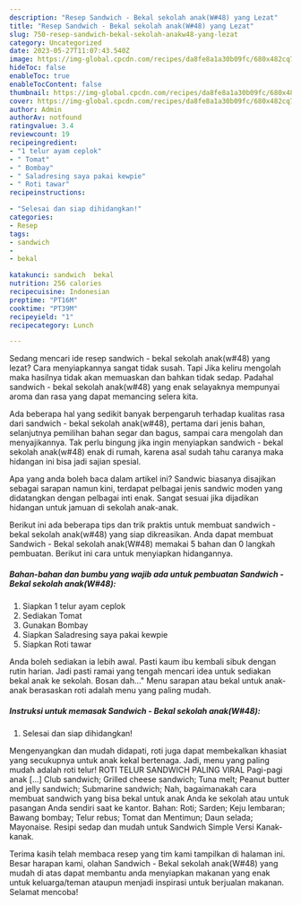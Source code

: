 ```yaml
---
description: "Resep Sandwich - Bekal sekolah anak(W#48) yang Lezat"
title: "Resep Sandwich - Bekal sekolah anak(W#48) yang Lezat"
slug: 750-resep-sandwich-bekal-sekolah-anakw48-yang-lezat
category: Uncategorized
date: 2023-05-27T11:07:43.540Z
image: https://img-global.cpcdn.com/recipes/da8fe8a1a30b09fc/680x482cq70/sandwich-bekal-sekolah-anakw48-foto-resep-utama.jpg
hideToc: false
enableToc: true
enableTocContent: false
thumbnail: https://img-global.cpcdn.com/recipes/da8fe8a1a30b09fc/680x482cq70/sandwich-bekal-sekolah-anakw48-foto-resep-utama.jpg
cover: https://img-global.cpcdn.com/recipes/da8fe8a1a30b09fc/680x482cq70/sandwich-bekal-sekolah-anakw48-foto-resep-utama.jpg
author: Admin
authorAv: notfound
ratingvalue: 3.4
reviewcount: 19
recipeingredient:
- "1 telur ayam ceplok"
- " Tomat"
- " Bombay"
- " Saladresing saya pakai kewpie"
- " Roti tawar"
recipeinstructions:

- "Selesai dan siap dihidangkan!"
categories:
- Resep
tags:
- sandwich
- 
- bekal

katakunci: sandwich  bekal 
nutrition: 256 calories
recipecuisine: Indonesian
preptime: "PT16M"
cooktime: "PT39M"
recipeyield: "1"
recipecategory: Lunch

---
```



Sedang mencari ide resep sandwich - bekal sekolah anak(w#48) yang lezat? Cara menyiapkannya sangat tidak susah. Tapi Jika keliru mengolah maka hasilnya tidak akan memuaskan dan bahkan tidak sedap. Padahal sandwich - bekal sekolah anak(w#48) yang enak selayaknya mempunyai aroma dan rasa yang dapat memancing selera kita.


Ada beberapa hal yang sedikit banyak berpengaruh terhadap kualitas rasa dari sandwich - bekal sekolah anak(w#48), pertama dari jenis bahan, selanjutnya pemilihan bahan segar dan bagus, sampai cara mengolah dan menyajikannya. Tak perlu bingung jika ingin menyiapkan sandwich - bekal sekolah anak(w#48) enak di rumah, karena asal sudah tahu caranya maka hidangan ini bisa jadi sajian spesial.

Apa yang anda boleh baca dalam artikel ini? Sandwic biasanya disajikan sebagai sarapan namun kini, terdapat pelbagai jenis sandwic moden yang didatangkan dengan pelbagai inti enak. Sangat sesuai jika dijadikan hidangan untuk jamuan di sekolah anak-anak.


Berikut ini ada beberapa tips dan trik praktis untuk membuat sandwich - bekal sekolah anak(w#48) yang siap dikreasikan. Anda dapat membuat Sandwich - Bekal sekolah anak(W#48) memakai 5 bahan dan 0 langkah pembuatan. Berikut ini cara untuk menyiapkan hidangannya.

<!--inarticleads1-->

##### Bahan-bahan dan bumbu yang wajib ada untuk pembuatan Sandwich - Bekal sekolah anak(W#48):

1. Siapkan 1 telur ayam ceplok
1. Sediakan  Tomat
1. Gunakan  Bombay
1. Siapkan  Saladresing saya pakai kewpie
1. Siapkan  Roti tawar


Anda boleh sediakan ia lebih awal. Pasti kaum ibu kembali sibuk dengan rutin harian. Jadi pasti ramai yang tengah mencari idea untuk sediakan bekal anak ke sekolah. Bosan dah…&#34; Menu sarapan atau bekal untuk anak-anak berasaskan roti adalah menu yang paling mudah. 

<!--inarticleads2-->

##### Instruksi untuk memasak Sandwich - Bekal sekolah anak(W#48):


1. Selesai dan siap dihidangkan!

Mengenyangkan dan mudah didapati, roti juga dapat membekalkan khasiat yang secukupnya untuk anak kekal bertenaga. Jadi, menu yang paling mudah adalah roti telur! ROTI TELUR SANDWICH PALING VIRAL Pagi-pagi anak […] Club sandwich; Grilled cheese sandwich; Tuna melt; Peanut butter and jelly sandwich; Submarine sandwich; Nah, bagaimanakah cara membuat sandwich yang bisa bekal untuk anak Anda ke sekolah atau untuk pasangan Anda sendiri saat ke kantor. Bahan: Roti; Sarden; Keju lembaran; Bawang bombay; Telur rebus; Tomat dan Mentimun; Daun selada; Mayonaise. Resipi sedap dan mudah untuk Sandwich Simple Versi Kanak-kanak. 

Terima kasih telah membaca resep yang tim kami tampilkan di halaman ini. Besar harapan kami, olahan Sandwich - Bekal sekolah anak(W#48) yang mudah di atas dapat membantu anda menyiapkan makanan yang enak untuk keluarga/teman ataupun menjadi inspirasi untuk berjualan makanan. Selamat mencoba!
